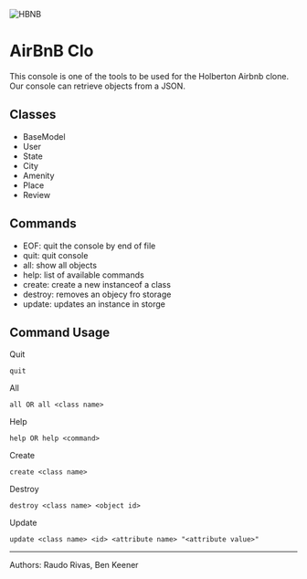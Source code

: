 ![HBNB](https://i.ibb.co/Cw9FTZg/holberton-logo.png)
# AirBnB Clo

This console is one of the tools to be used for the Holberton Airbnb clone. Our console can retrieve objects from a JSON.

## Classes
- BaseModel
- User
- State
- City
- Amenity
- Place
- Review

## Commands
- EOF: quit the console by end of file
- quit: quit console
- all: show all objects
- help: list of available commands
- create: create a new instanceof a class
- destroy: removes an objecy fro storage
- update: updates an instance in storge

## Command Usage
Quit
```
quit
```
All
```
all OR all <class name>
```
Help
```
help OR help <command>
```
Create
```
create <class name>
```
Destroy
```
destroy <class name> <object id>
```
Update
```
update <class name> <id> <attribute name> "<attribute value>"
```
---
Authors: Raudo Rivas, Ben Keener
